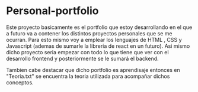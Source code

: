 # Personal-portfolio
Este proyecto basicamente es el portfolio que estoy desarrollando en el que a futuro va a contener los distintos proyectos personales que se me ocurran.
Para esto mismo voy a emplear los lenguajes de HTML , CSS y Javascript (ademas de sumarle la libreria de react en un futuro).
Asi mismo dicho proyecto seria empezar con todo lo que tiene que ver con el desarrollo frontend y posteriormente se le sumará el backend.

Tambien cabe destacar que dicho portfolio es aprendisaje entonces en "Teoria.txt" se encuentra la teoria utilizada para acompañar dichos conceptos.

